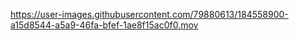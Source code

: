 

https://user-images.githubusercontent.com/79880613/184558900-a15d8544-a5a9-46fa-bfef-1ae8f15ac0f0.mov

